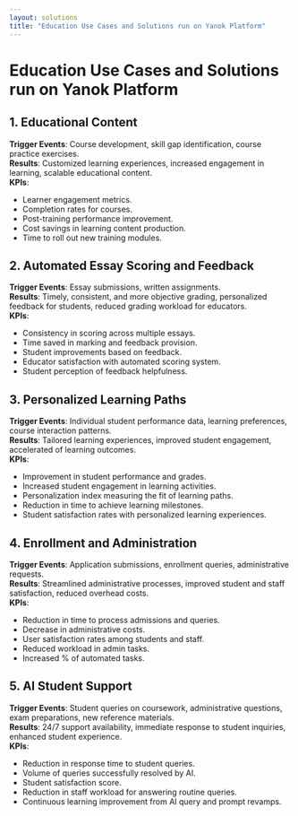 ```yaml
---
layout: solutions
title: "Education Use Cases and Solutions run on Yanok Platform"
---
```


# Education Use Cases and Solutions run on Yanok Platform

## 1. Educational Content

**Trigger Events**: Course development, skill gap identification, course practice exercises.<br />
**Results**: Customized learning experiences, increased engagement in learning, scalable educational content.<br />
**KPIs**:

- Learner engagement metrics.
- Completion rates for courses.
- Post-training performance improvement.
- Cost savings in learning content production.
- Time to roll out new training modules.

## 2. Automated Essay Scoring and Feedback

**Trigger Events**: Essay submissions, written assignments.<br />
**Results**: Timely, consistent, and more objective grading, personalized feedback for students, reduced grading workload for educators.<br />
**KPIs**:

- Consistency in scoring across multiple essays.
- Time saved in marking and feedback provision.
- Student improvements based on feedback.
- Educator satisfaction with automated scoring system.
- Student perception of feedback helpfulness.

## 3. Personalized Learning Paths

**Trigger Events**: Individual student performance data, learning preferences, course interaction patterns.<br />
**Results**: Tailored learning experiences, improved student engagement, accelerated of learning outcomes.<br />
**KPIs**:

- Improvement in student performance and grades.
- Increased student engagement in learning activities.
- Personalization index measuring the fit of learning paths.
- Reduction in time to achieve learning milestones.
- Student satisfaction rates with personalized learning experiences.

## 4. Enrollment and Administration

**Trigger Events**: Application submissions, enrollment queries, administrative requests.<br />
**Results**: Streamlined administrative processes, improved student and staff satisfaction, reduced overhead costs.<br />
**KPIs**:

- Reduction in time to process admissions and queries.
- Decrease in administrative costs.
- User satisfaction rates among students and staff.
- Reduced workload in admin tasks.
- Increased % of automated tasks.

## 5. AI Student Support

**Trigger Events**: Student queries on coursework, administrative questions, exam preparations, new reference materials.<br />
**Results**: 24/7 support availability, immediate response to student inquiries, enhanced student experience.<br />
**KPIs**:

- Reduction in response time to student queries.
- Volume of queries successfully resolved by AI.
- Student satisfaction score.
- Reduction in staff workload for answering routine queries.
- Continuous learning improvement from AI query and prompt revamps.
